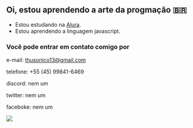 ## Oi, estou aprendendo a arte da progmação 🇧🇷

- Estou estudando na [Alura](https://ww.alura.com.br).
- Estou aprendendo a linguagem javascript.

### Você pode entrar em contato comigo por

e-mail: thusonico13@gmail.com

telefone: +55 (45) 99841-6469

discord: nem um

twitter: nem um

faceboke: nem um

  ![](https://media.tenor.com/A8D_-b6D-_MAAAAd/protogen.gif)
